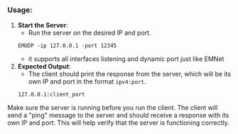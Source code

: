 ### Usage:

1. **Start the Server**:
    - Run the server on the desired IP and port.
    ```
    EMUDP -ip 127.0.0.1 -port 12345
    ```
    - it supports all interfaces listening and dynamic port just like EMNet
2. **Expected Output**:
    - The client should print the response from the server, which will be its own IP and port in the format `ipv4:port`.
    ```
    127.0.0.1:client_port
    ```

Make sure the server is running before you run the client. The client will send a "ping" message to the server and should receive a response with its own IP and port. This will help verify that the server is functioning correctly.
